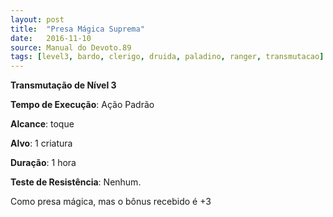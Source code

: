 ```yaml
---
layout: post
title:  "Presa Mágica Suprema"
date:   2016-11-10
source: Manual do Devoto.89
tags: [level3, bardo, clerigo, druida, paladino, ranger, transmutacao]
---
```


**Transmutação de Nível 3**

**Tempo de Execução**: Ação Padrão

**Alcance**: toque

**Alvo**: 1 criatura

**Duração**: 1 hora

**Teste de Resistência**: Nenhum.

Como presa mágica, mas o bônus recebido é +3
